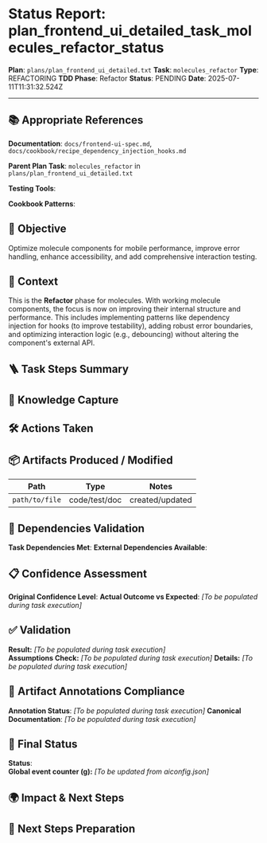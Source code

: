 <!-- Save as status/plan_<id>_task_<id>_status.md -->
# Status Report: plan_frontend_ui_detailed_task_molecules_refactor_status

**Plan**: `plans/plan_frontend_ui_detailed.txt`
**Task**: `molecules_refactor`
**Type**: REFACTORING
**TDD Phase**: Refactor
**Status**: PENDING
**Date**: 2025-07-11T11:31:32.524Z

---

## 📚 Appropriate References

**Documentation**: `docs/frontend-ui-spec.md`, `docs/cookbook/recipe_dependency_injection_hooks.md`

**Parent Plan Task**: `molecules_refactor` in `plans/plan_frontend_ui_detailed.txt`

**Testing Tools**: <!-- Jest, @testing-library/react, nock, supertest, jsdom, sinon, nodemailer-mock, shelljs -->

**Cookbook Patterns**: <!-- docs/cookbook/recipe_*.md if applicable -->

## 🎯 Objective

Optimize molecule components for mobile performance, improve error handling, enhance accessibility, and add comprehensive interaction testing.

## 📝 Context

This is the **Refactor** phase for molecules. With working molecule components, the focus is now on improving their internal structure and performance. This includes implementing patterns like dependency injection for hooks (to improve testability), adding robust error boundaries, and optimizing interaction logic (e.g., debouncing) without altering the component's external API.

## 🪜 Task Steps Summary

<!-- Ordered list summarising major sub-steps -->

## 🧠 Knowledge Capture

<!-- Key learnings, decisions, or patterns worth re-using -->

## 🛠 Actions Taken

<!-- Bullet list of concrete steps performed in this task -->

## 📦 Artifacts Produced / Modified
| Path | Type | Notes |
|------|------|-------|
| `path/to/file` | code/test/doc | created/updated |

## 🔗 Dependencies Validation

**Task Dependencies Met**: <!-- Yes/No - list which tasks must complete first -->
**External Dependencies Available**: <!-- Node.js, Jest, libraries - verify versions -->

## 📋 Confidence Assessment

**Original Confidence Level**: <!-- High/Medium/Low from plan -->
**Actual Outcome vs Expected**: <!-- Did task proceed as predicted? Any deviations? --> *[To be populated during task execution]*

## ✅ Validation

**Result:** <!-- VALIDATION_PASSED | VALIDATION_FAILED --> *[To be populated during task execution]*  
**Assumptions Check:** <!-- Confirm critical assumptions from plan remain valid -->  *[To be populated during task execution]*
**Details:** <!-- Summarize test run output, build results, & reasoning --> *[To be populated during task execution]*

## 🔗 Artifact Annotations Compliance

**Annotation Status**: <!-- Verified all modified files contain artifact annotations --> *[To be populated during task execution]*
**Canonical Documentation**: <!-- Confirm pointers to docs/architecture-spec.md etc. added --> *[To be populated during task execution]*

## 🏁 Final Status

**Status**: <!-- DONE | FAILED | VALIDATION_PASSED -->  
**Global event counter (g):** <!-- increment from aiconfig.json and update --> *[To be updated from aiconfig.json]*

## 🌍 Impact & Next Steps

<!-- Describe impact on broader system and immediate follow-up actions -->

## 🚀 Next Steps Preparation

<!-- Checklist or notes to prepare upcoming tasks -->